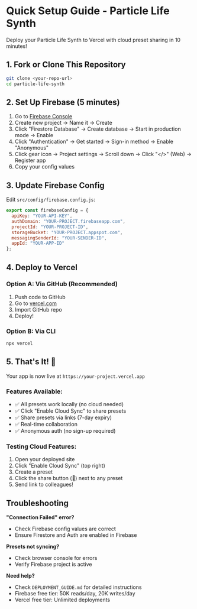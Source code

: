 # Quick Setup Guide - Particle Life Synth

Deploy your Particle Life Synth to Vercel with cloud preset sharing in 10 minutes!

## 1. Fork or Clone This Repository

```bash
git clone <your-repo-url>
cd particle-life-synth
```

## 2. Set Up Firebase (5 minutes)

1. Go to [Firebase Console](https://console.firebase.google.com/)
2. Create new project → Name it → Create
3. Click "Firestore Database" → Create database → Start in production mode → Enable
4. Click "Authentication" → Get started → Sign-in method → Enable "Anonymous"
5. Click gear icon → Project settings → Scroll down → Click "</>" (Web) → Register app
6. Copy your config values

## 3. Update Firebase Config

Edit `src/config/firebase.config.js`:

```javascript
export const firebaseConfig = {
  apiKey: "YOUR-API-KEY",
  authDomain: "YOUR-PROJECT.firebaseapp.com",
  projectId: "YOUR-PROJECT-ID",
  storageBucket: "YOUR-PROJECT.appspot.com",
  messagingSenderId: "YOUR-SENDER-ID",
  appId: "YOUR-APP-ID"
};
```

## 4. Deploy to Vercel

### Option A: Via GitHub (Recommended)
1. Push code to GitHub
2. Go to [vercel.com](https://vercel.com)
3. Import GitHub repo
4. Deploy!

### Option B: Via CLI
```bash
npx vercel
```

## 5. That's It! 🎉

Your app is now live at `https://your-project.vercel.app`

### Features Available:
- ✅ All presets work locally (no cloud needed)
- ✅ Click "Enable Cloud Sync" to share presets
- ✅ Share presets via links (7-day expiry)
- ✅ Real-time collaboration
- ✅ Anonymous auth (no sign-up required)

### Testing Cloud Features:
1. Open your deployed site
2. Click "Enable Cloud Sync" (top right)
3. Create a preset
4. Click the share button (🔗) next to any preset
5. Send link to colleagues!

## Troubleshooting

**"Connection Failed" error?**
- Check Firebase config values are correct
- Ensure Firestore and Auth are enabled in Firebase

**Presets not syncing?**
- Check browser console for errors
- Verify Firebase project is active

**Need help?**
- Check `DEPLOYMENT_GUIDE.md` for detailed instructions
- Firebase free tier: 50K reads/day, 20K writes/day
- Vercel free tier: Unlimited deployments